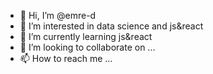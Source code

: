 - 👋 Hi, I’m @emre-d
- 👀 I’m interested in data science and js&react
- 🌱 I’m currently learning js&react
- 💞️ I’m looking to collaborate on ...
- 📫 How to reach me ...

<!---
emre-d/emre-d is a ✨ special ✨ repository because its `README.md` (this file) appears on your GitHub profile.
You can click the Preview link to take a look at your changes.
--->
